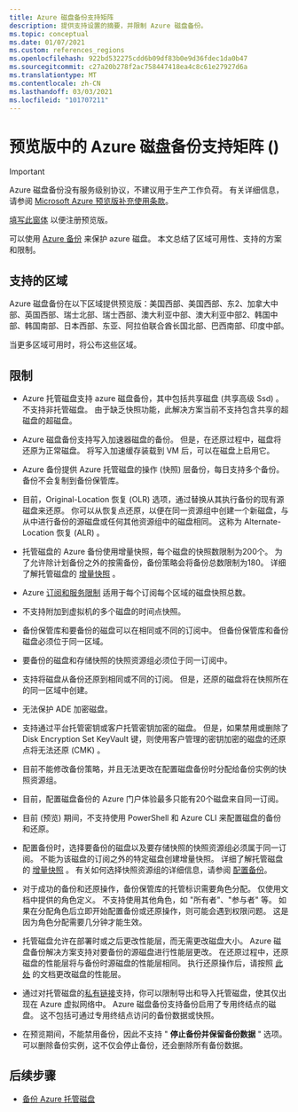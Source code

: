 ```yaml
---
title: Azure 磁盘备份支持矩阵
description: 提供支持设置的摘要，并限制 Azure 磁盘备份。
ms.topic: conceptual
ms.date: 01/07/2021
ms.custom: references_regions
ms.openlocfilehash: 922bd532275cdd6b09df83b0e9d36fdec1da0b47
ms.sourcegitcommit: c27a20b278f2ac758447418ea4c8c61e27927d6a
ms.translationtype: MT
ms.contentlocale: zh-CN
ms.lasthandoff: 03/03/2021
ms.locfileid: "101707211"
---
```

# <a name="azure-disk-backup-support-matrix-in-preview"></a>预览版中的 Azure 磁盘备份支持矩阵 () 

>[!IMPORTANT]
>Azure 磁盘备份没有服务级别协议，不建议用于生产工作负荷。 有关详细信息，请参阅 [Microsoft Azure 预览版补充使用条款](https://azure.microsoft.com/support/legal/preview-supplemental-terms/)。
>
>[填写此窗体](https://forms.office.com/Pages/ResponsePage.aspx?id=v4j5cvGGr0GRqy180BHbR1vE8L51DIpDmziRt_893LVUNFlEWFJBN09PTDhEMjVHS05UWFkxUlUzUS4u) 以便注册预览版。

可以使用 [Azure 备份](./backup-overview.md) 来保护 azure 磁盘。 本文总结了区域可用性、支持的方案和限制。

## <a name="supported-regions"></a>支持的区域

Azure 磁盘备份在以下区域提供预览版：美国西部、美国西部、东2、加拿大中部、英国西部、瑞士北部、瑞士西部、澳大利亚中部、澳大利亚中部2、韩国中部、韩国南部、日本西部、东亚、阿拉伯联合酋长国北部、巴西南部、印度中部。 

当更多区域可用时，将公布这些区域。

## <a name="limitations"></a>限制

- Azure 托管磁盘支持 azure 磁盘备份，其中包括共享磁盘 (共享高级 Ssd) 。 不支持非托管磁盘。 由于缺乏快照功能，此解决方案当前不支持包含共享的超磁盘的超磁盘。

- Azure 磁盘备份支持写入加速器磁盘的备份。 但是，在还原过程中，磁盘将还原为正常磁盘。 将写入加速缓存装载到 VM 后，可以在磁盘上启用它。

- Azure 备份提供 Azure 托管磁盘的操作 (快照) 层备份，每日支持多个备份。 备份不会复制到备份保管库。

- 目前，Original-Location 恢复 (OLR) 选项，通过替换从其执行备份的现有源磁盘来还原。 你可以从恢复点还原，以便在同一资源组中创建一个新磁盘，与从中进行备份的源磁盘或任何其他资源组中的磁盘相同。 这称为 Alternate-Location 恢复 (ALR) 。

- 托管磁盘的 Azure 备份使用增量快照，每个磁盘的快照数限制为200个。 为了允许除计划备份之外的按需备份，备份策略会将备份总数限制为180。 详细了解托管磁盘的 [增量快照](../virtual-machines/disks-incremental-snapshots.md#restrictions) 。

- Azure [订阅和服务限制](../azure-resource-manager/management/azure-subscription-service-limits.md#virtual-machine-disk-limits) 适用于每个订阅每个区域的磁盘快照总数。

- 不支持附加到虚拟机的多个磁盘的时间点快照。

- 备份保管库和要备份的磁盘可以在相同或不同的订阅中。 但备份保管库和备份磁盘必须位于同一区域。

- 要备份的磁盘和存储快照的快照资源组必须位于同一订阅中。

- 支持将磁盘从备份还原到相同或不同的订阅。 但是，还原的磁盘将在快照所在的同一区域中创建。

- 无法保护 ADE 加密磁盘。

- 支持通过平台托管密钥或客户托管密钥加密的磁盘。 但是，如果禁用或删除了 Disk Encryption Set KeyVault 键，则使用客户管理的密钥加密的磁盘的还原点将无法还原 (CMK) 。

- 目前不能修改备份策略，并且无法更改在配置磁盘备份时分配给备份实例的快照资源组。

- 目前，配置磁盘备份的 Azure 门户体验最多只能有20个磁盘来自同一订阅。

- 目前 (预览) 期间，不支持使用 PowerShell 和 Azure CLI 来配置磁盘的备份和还原。

- 配置备份时，选择要备份的磁盘以及要存储快照的快照资源组必须属于同一订阅。 不能为该磁盘的订阅之外的特定磁盘创建增量快照。 详细了解托管磁盘的 [增量快照](../virtual-machines/disks-incremental-snapshots.md#restrictions) 。 有关如何选择快照资源组的详细信息，请参阅  [配置备份](backup-managed-disks.md#configure-backup)。

- 对于成功的备份和还原操作，备份保管库的托管标识需要角色分配。 仅使用文档中提供的角色定义。 不支持使用其他角色，如 "所有者"、"参与者" 等。 如果在分配角色后立即开始配置备份或还原操作，则可能会遇到权限问题。 这是因为角色分配需要几分钟才能生效。

- 托管磁盘允许在部署时或之后更改性能层，而无需更改磁盘大小。 Azure 磁盘备份解决方案支持对要备份的源磁盘进行性能层更改。 在还原过程中，还原磁盘的性能层将与备份时源磁盘的性能层相同。 执行还原操作后，请按照 [此处](../virtual-machines/disks-performance-tiers-portal.md) 的文档更改磁盘的性能层。

- 通过对托管磁盘的[私有链接](../virtual-machines/disks-enable-private-links-for-import-export-portal.md)支持，你可以限制导出和导入托管磁盘，使其仅出现在 Azure 虚拟网络中。 Azure 磁盘备份支持备份启用了专用终结点的磁盘。 这不包括可通过专用终结点访问的备份数据或快照。

- 在预览期间，不能禁用备份，因此不支持 " **停止备份并保留备份数据** " 选项。 可以删除备份实例，这不仅会停止备份，还会删除所有备份数据。

## <a name="next-steps"></a>后续步骤

- [备份 Azure 托管磁盘](backup-managed-disks.md)